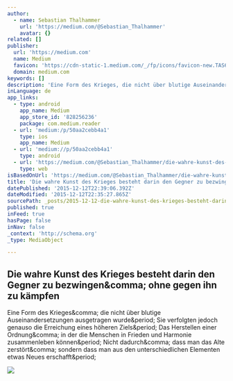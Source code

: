 ```yaml
---
author:
  - name: Sebastian Thalhammer
    url: 'https://medium.com/@Sebastian_Thalhammer'
    avatar: {}
related: []
publisher:
  url: 'https://medium.com'
  name: Medium
  favicon: 'https://cdn-static-1.medium.com/_/fp/icons/favicon-new.TAS6uQ-Y7kcKgi0xjcYHXw.ico'
  domain: medium.com
keywords: []
description: 'Eine Form des Krieges, die nicht über blutige Auseinandersetzungen ausgetragen wurde. Sie verfolgten jedoch genauso die Erreichung eines höheren Ziels. Das Herstellen einer Ordnung, in der die Menschen in Frieden und Harmonie zusammenleben können. Nicht dadurch, dass man das Alte zerstört, sondern dass man aus den unterschiedlichen Elementen etwas Neues erschafft.'
inLanguage: de
app_links:
  - type: android
    app_name: Medium
    app_store_id: '828256236'
    package: com.medium.reader
  - url: 'medium:/p/50aa2cebb4a1'
    type: ios
    app_name: Medium
  - url: 'medium://p/50aa2cebb4a1'
    type: android
  - url: 'https://medium.com/@Sebastian_Thalhammer/die-wahre-kunst-des-krieges-besteht-darin-den-gegner-zu-bezwingen-ohne-gegen-ihn-zu-k%C3%A4mpfen-50aa2cebb4a1'
    type: web
isBasedOnUrl: 'https://medium.com/@Sebastian_Thalhammer/die-wahre-kunst-des-krieges-besteht-darin-den-gegner-zu-bezwingen-ohne-gegen-ihn-zu-k%C3%A4mpfen-50aa2cebb4a1#.6adaggn19'
title: 'Die wahre Kunst des Krieges besteht darin den Gegner zu bezwingen, ohne gegen ihn zu kämpfen'
datePublished: '2015-12-12T22:39:06.392Z'
dateModified: '2015-12-12T22:35:27.865Z'
sourcePath: _posts/2015-12-12-die-wahre-kunst-des-krieges-besteht-darin-den-gegner-zu-bezw.md
published: true
inFeed: true
hasPage: false
inNav: false
_context: 'http://schema.org'
_type: MediaObject

---
```

<article style=""><h1>Die wahre Kunst des Krieges besteht darin den Gegner zu bezwingen&amp;comma; ohne gegen ihn zu kämpfen</h1><p>Eine Form des Krieges&amp;comma; die nicht über blutige Auseinandersetzungen ausgetragen wurde&amp;period; Sie verfolgten jedoch genauso die Erreichung eines höheren Ziels&amp;period; Das Herstellen einer Ordnung&amp;comma; in der die Menschen in Frieden und Harmonie zusammenleben können&amp;period; Nicht dadurch&amp;comma; dass man das Alte zerstört&amp;comma; sondern dass man aus den unterschiedlichen Elementen etwas Neues erschafft&amp;period;</p><img src="https://cdn-images-1.medium.com/max/800/1*KBeUoLgLLCDLJklSWXYKTw.jpeg" /></article>